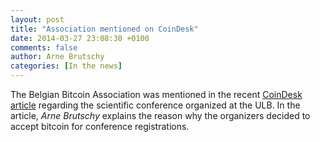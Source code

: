 ```yaml
---
layout: post
title: "Association mentioned on CoinDesk"
date: 2014-03-27 23:08:30 +0100
comments: false
author: Arne Brutschy
categories: [In the news]
---
```

The Belgian Bitcoin Association was mentioned in the recent [CoinDesk article](http://www.coindesk.com/swarm-intelligence-event-first-science-conference-accept-bitcoin/) regarding the scientific conference organized at the ULB. In the article, *Arne Brutschy* explains the reason why the organizers decided to accept bitcoin for conference registrations.
